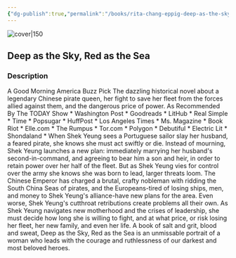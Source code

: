 ```yaml
---
{"dg-publish":true,"permalink":"/books/rita-chang-eppig-deep-as-the-sky-red-as-the-sea/","title":"\"Deep as the Sky, Red as the Sea\"","tags":["contemporary","pirate"]}
---
```




![cover|150](http://books.google.com/books/content?id=ZUigEAAAQBAJ&printsec=frontcover&img=1&zoom=1&edge=curl&source=gbs_api)

## Deep as the Sky, Red as the Sea

### Description

A Good Morning America Buzz Pick The dazzling historical novel about a legendary Chinese pirate queen, her fight to save her fleet from the forces allied against them, and the dangerous price of power. As Recommended By The TODAY Show * Washington Post * Goodreads * LitHub * Real Simple * Time * Popsugar * HuffPost * Los Angeles Times * Ms. Magazine * Book Riot * Elle.com * The Rumpus * Tor.com * Polygon * Debutiful * Electric Lit * Shondaland * When Shek Yeung sees a Portuguese sailor slay her husband, a feared pirate, she knows she must act swiftly or die. Instead of mourning, Shek Yeung launches a new plan: immediately marrying her husband's second-in-command, and agreeing to bear him a son and heir, in order to retain power over her half of the fleet. But as Shek Yeung vies for control over the army she knows she was born to lead, larger threats loom. The Chinese Emperor has charged a brutal, crafty nobleman with ridding the South China Seas of pirates, and the Europeans-tired of losing ships, men, and money to Shek Yeung's alliance-have new plans for the area. Even worse, Shek Yeung's cutthroat retributions create problems all their own. As Shek Yeung navigates new motherhood and the crises of leadership, she must decide how long she is willing to fight, and at what price, or risk losing her fleet, her new family, and even her life. A book of salt and grit, blood and sweat, Deep as the Sky, Red as the Sea is an unmissable portrait of a woman who leads with the courage and ruthlessness of our darkest and most beloved heroes.
```